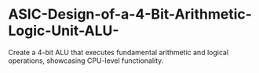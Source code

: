 # ASIC-Design-of-a-4-Bit-Arithmetic-Logic-Unit-ALU-
Create a 4-bit ALU that executes fundamental arithmetic and logical operations, showcasing CPU-level functionality.
